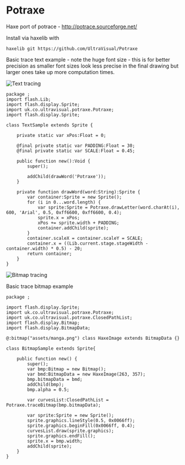 Potraxe
=======

Haxe port of potrace - http://potrace.sourceforge.net/

Install via haxelib with

```
haxelib git https://github.com/UltraVisual/Potraxe

```
Basic trace text example - note the huge font size - this is for better precision as smaller font sizes look
less precise in the final drawing but larger ones take up more computation times.

![Text tracing](https://raw.github.com/UltraVisual/Potraxe/master/images/potraxe.png "Text tracing")

```
package ;
import flash.Lib;
import flash.display.Sprite;
import uk.co.ultravisual.potraxe.Potraxe;
import flash.display.Sprite;

class TextSample extends Sprite {

    private static var xPos:Float = 0;

    @final private static var PADDING:Float = 30;
    @final private static var SCALE:Float = 0.45;

    public function new():Void {
        super();

        addChild(drawWord('Potraxe'));
    }

    private function drawWord(word:String):Sprite {
        var container:Sprite = new Sprite();
        for (i in 0...word.length) {
            var sprite:Sprite = Potraxe.drawLetter(word.charAt(i), 600, 'Arial', 0.5, 0xff6600, 0xff6600, 0.4);
            sprite.x = xPos;
            xPos += sprite.width + PADDING;
            container.addChild(sprite);
        }
        container.scaleX = container.scaleY = SCALE;
        container.x = ((Lib.current.stage.stageWidth - container.width) * 0.5) - 20;
        return container;
    }
}

```

![Bitmap tracing](https://raw.github.com/UltraVisual/Potraxe/master/images/manga.png "Bitmap tracing")

Basic trace bitmap example

```
package ;

import flash.display.Sprite;
import uk.co.ultravisual.potraxe.Potraxe;
import uk.co.ultravisual.potraxe.ClosedPathList;
import flash.display.Bitmap;
import flash.display.BitmapData;

@:bitmap("assets/manga.png") class HaxeImage extends BitmapData {}

class BitmapSample extends Sprite{

    public function new() {
        super();
        var bmp:Bitmap = new Bitmap();
        var bmd:BitmapData = new HaxeImage(263, 357);
        bmp.bitmapData = bmd;
        addChild(bmp);
        bmp.alpha = 0.5;

        var curvesList:ClosedPathList = Potraxe.traceBitmap(bmp.bitmapData);

        var sprite:Sprite = new Sprite();
        sprite.graphics.lineStyle(0.5, 0x0066ff);
        sprite.graphics.beginFill(0x0066ff, 0.4);
        curvesList.draw(sprite.graphics);
        sprite.graphics.endFill();
        sprite.x = bmp.width;
        addChild(sprite);
    }
}


```
